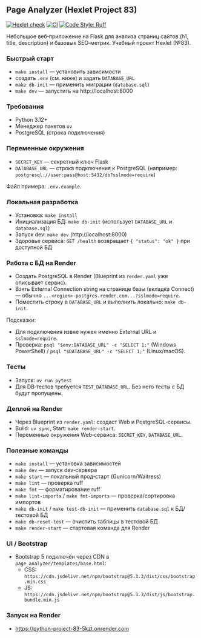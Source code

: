 ## Page Analyzer (Hexlet Project 83)

[![Hexlet check](https://github.com/vlrkors/python-project-83/actions/workflows/hexlet-check.yml/badge.svg)](https://github.com/vlrkors/python-project-83/actions/workflows/hexlet-check.yml)
[![CI](https://github.com/vlrkors/python-project-83/actions/workflows/ci.yml/badge.svg)](https://github.com/vlrkors/python-project-83/actions/workflows/ci.yml)
[![Code Style: Ruff](https://img.shields.io/badge/code%20style-ruff-46a2f1.svg)](https://docs.astral.sh/ruff/)

Небольшое веб‑приложение на Flask для анализа страниц сайтов (h1, title, description) и базовых SEO‑метрик. Учебный проект Hexlet (№83).

### Быстрый старт
- `make install` — установить зависимости
- создать `.env` (см. ниже) и задать `DATABASE_URL`
- `make db-init` — применить миграции (`database.sql`)
- `make dev` — запустить на http://localhost:8000

### Требования
- Python 3.12+
- Менеджер пакетов `uv`
- PostgreSQL (строка подключения)

### Переменные окружения
- `SECRET_KEY` — секретный ключ Flask
- `DATABASE_URL` — строка подключения к PostgreSQL (например: `postgresql://user:pass@host:5432/db?sslmode=require`)

Файл примера: `.env.example`.

### Локальная разработка
- Установка: `make install`
- Инициализация БД: `make db-init` (использует `DATABASE_URL` и `database.sql`)
- Запуск dev: `make dev` (http://localhost:8000)
- Здоровье сервиса: `GET /health` возвращает `{ "status": "ok" }` при доступной БД

### Работа с БД на Render
- Создать PostgreSQL в Render (Blueprint из `render.yaml` уже описывает сервис).
- Взять External Connection string на странице базы (вкладка Connect) — обычно `...<region>-postgres.render.com...?sslmode=require`.
- Поместить строку в `DATABASE_URL` и выполнить локально: `make db-init`.

Подсказки:
- Для подключения извне нужен именно External URL и `sslmode=require`.
- Проверка: `psql "$env:DATABASE_URL" -c "SELECT 1;"` (Windows PowerShell) / `psql "$DATABASE_URL" -c "SELECT 1;"` (Linux/macOS).

### Тесты
- Запуск: `uv run pytest`
- Для DB‑тестов требуется `TEST_DATABASE_URL`. Без него тесты с БД будут пропущены.

### Деплой на Render
- Через Blueprint из `render.yaml`: создаст Web и PostgreSQL‑сервисы.
- Build: `uv sync`, Start: `make render-start`.
- Переменные окружения Web‑сервиса: `SECRET_KEY`, `DATABASE_URL`.

### Полезные команды
- `make install` — установка зависимостей
- `make dev` — запуск dev‑сервера
- `make start` — локальный прод‑старт (Gunicorn/Waitress)
- `make lint` — проверка ruff
- `make fmt` — форматирование ruff
- `make lint-imports` / `make fmt-imports` — проверка/сортировка импортов
- `make db-init` / `make test-db-init` — применить `database.sql` к БД/тестовой БД
- `make db-reset-test` — очистить таблицы в тестовой БД
- `make render-start` — стартовая команда для Render

### UI / Bootstrap
- Bootstrap 5 подключён через CDN в `page_analyzer/templates/base.html`:
  - CSS: `https://cdn.jsdelivr.net/npm/bootstrap@5.3.3/dist/css/bootstrap.min.css`
  - JS:  `https://cdn.jsdelivr.net/npm/bootstrap@5.3.3/dist/js/bootstrap.bundle.min.js`

###  Запуск на Render
- https://python-project-83-5kzt.onrender.com
